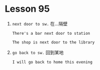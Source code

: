 # Lesson 95

1. `next door to sw.` 在...隔壁

   ```
   There's a bar next door to station

   The shop is next door to the library
   ```

2. `go back to sw.` 回到某地

   ```
   I will go back to home this evening
   ```
